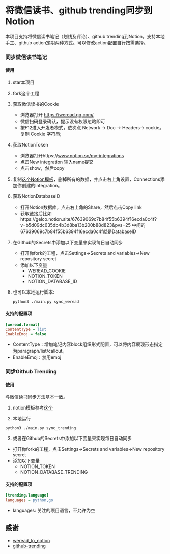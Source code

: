 # 将微信读书、github trending同步到Notion

本项目支持将微信读书笔记（划线及评论）、github trending到Notion。支持本地手工、github action定期两种方式。可以修改action配置自行按需选择。

### 同步微信读书笔记

#### 使用

1. star本项目

2. fork这个工程

3. 获取微信读书的Cookie

   * 浏览器打开 https://weread.qq.com/
   * 微信扫码登录确认，提示没有权限忽略即可
   * 按F12进入开发者模式，依次点 Network -> Doc -> Headers-> cookie。复制 Cookie 字符串;

4. 获取NotionToken

   * 浏览器打开https://www.notion.so/my-integrations
   * 点击New integration 输入name提交
   * 点击show，然后copy

5. 复制[这个Notion模板](https://gelco.notion.site/67639069c7b84f55b6394f16ecda0c4f?v=b5d09dc635db4b3d8ba13b200b88d823&pvs=25)，删掉所有的数据，并点击右上角设置，Connections添加你创建的Integration。

6. 获取NotionDatabaseID

   * 打开Notion数据库，点击右上角的Share，然后点击Copy link
   * 获取链接后比如https://gelco.notion.site/67639069c7b84f55b6394f16ecda0c4f?v=b5d09dc635db4b3d8ba13b200b88d823&pvs=25 中间的67639069c7b84f55b6394f16ecda0c4f就是DatabaseID

7. 在Github的Secrets中添加以下变量来实现每日自动同步

   * 打开你fork的工程，点击Settings->Secrets and variables->New repository secret
   * 添加以下变量
     * WEREAD_COOKIE
     * NOTION_TOKEN
     * NOTION_DATABASE_ID

8. 也可以本地运行脚本: 

   ```shell
   python3 ./main.py sync_weread 
   ```

#### 支持的配置项

```ini
[weread.format]
ContentType = list
EnableEmoj = false
```

- ContentType：增加笔记内容block组织形式配置，可以将内容展现形态指定为paragraph/list/callout。
- EnableEmoj：禁用emoj



### 同步Github Trending

#### 使用

与微信读书同步方法基本一致。

1. notion模板参考[这个](https://gelco.notion.site/77a3c6c8c2fb405e8347a7bde96d51d1?v=5c6464969afa432ea473f07c7b6959e8)

2. 本地运行

```shell
python3 ./main.py sync_trending
```

3. 或者在Github的Secrets中添加以下变量来实现每日自动同步

* 打开你fork的工程，点击Settings->Secrets and variables->New repository secret
* 添加以下变量
  * NOTION_TOKEN
  * NOTION_DATABASE_TRENDING

#### 支持的配置项

```ini
[trending.language]
languages = python,go
```

- languages: 关注的项目语言，不允许为空

## 感谢

- [weread_to_notion](https://github.com/malinkang/weread_to_notion)
- [github-trending](https://github.com/bonfy/github-trending)
